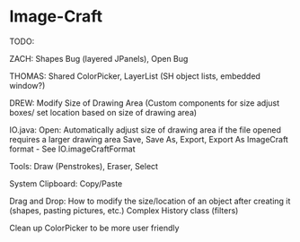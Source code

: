 Image-Craft
===========
TODO:

ZACH: Shapes Bug (layered JPanels), Open Bug

THOMAS: Shared ColorPicker, LayerList (SH object lists, embedded window?)

DREW: Modify Size of Drawing Area (Custom components for size adjust boxes/ set location based on size of drawing area)

IO.java:
	Open: Automatically adjust size of drawing area if the file opened requires a larger drawing area
	Save, Save As, Export, Export As
	ImageCraft format - See IO.imageCraftFormat
	
Tools: Draw (Penstrokes), Eraser, Select

System Clipboard: Copy/Paste

Drag and Drop: How to modify the size/location of an object after creating it (shapes, pasting pictures, etc.)
Complex History class (filters)

Clean up ColorPicker to be more user friendly